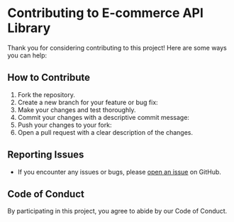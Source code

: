 # Contributing to E-commerce API Library

Thank you for considering contributing to this project! Here are some ways you can help:

## How to Contribute
1. Fork the repository.
2. Create a new branch for your feature or bug fix:
3. Make your changes and test thoroughly.
4. Commit your changes with a descriptive commit message:
5. Push your changes to your fork:
6. Open a pull request with a clear description of the changes.

## Reporting Issues
- If you encounter any issues or bugs, please [open an issue](https://github.com/Gururaj2053/ecommerce-api-library/issues) on GitHub.

## Code of Conduct
By participating in this project, you agree to abide by our Code of Conduct.
